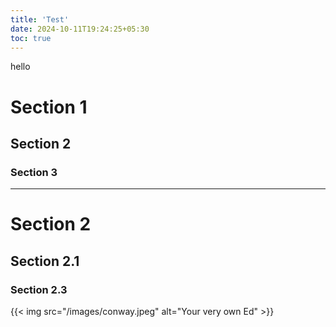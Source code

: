 ```yaml
---
title: 'Test'
date: 2024-10-11T19:24:25+05:30
toc: true
---
```

hello
# Section 1
## Section 2
### Section 3
---
# Section 2
## Section 2.1
### Section 2.3

{{< img src="/images/conway.jpeg" alt="Your very own Ed" >}}

